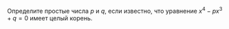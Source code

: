 Определите простые числа $p$ и $q$, если известно, что уравнение  $x^4  - px^3  + q = 0$ имеет целый корень.